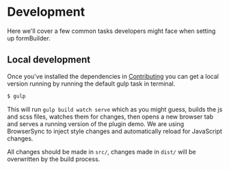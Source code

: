 # Development

Here we'll cover a few common tasks developers might face when setting up formBuilder.

## Local development
Once you've installed the dependencies in [Contributing](https://github.com/kevinchappell/formBuilder/blob/master/CONTRIBUTING.md) you can get a local version running by running the default gulp task in terminal.
```bash
$ gulp
```
This will run `gulp build watch serve` which as you might guess, builds the js and scss files, watches them for changes, then opens a new browser tab and serves a running version of the plugin demo. We are using BrowserSync to inject style changes and automatically reload for JavaScript changes.

All changes should be made in `src/`, changes made in `dist/` will be overwritten by the build process.
